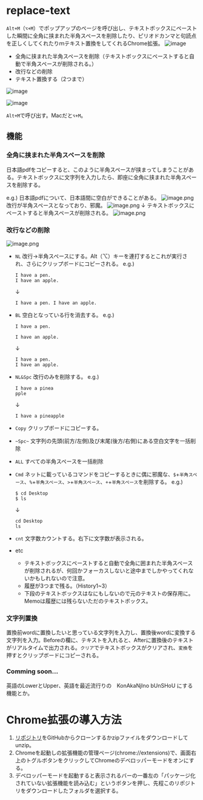 # replace-text
`Alt+M`（`⌥+M`）でポップアップのページを呼び出し、テキストボックスにペーストした瞬間に全角に挟まれた半角スペースを削除したり、ピリオドカンマと句読点を正しくしてくれたりｍテキスト置換をしてくれるChrome拡張。
![image](https://user-images.githubusercontent.com/43945931/203188902-bce13cde-7c1c-4d92-be19-661773d2af88.png)

* 全角に挟まれた半角スペースを削除（テキストボックスにペーストすると自動で半角スペースが削除される。）
* 改行などの削除
* テキスト置換する（2つまで）

![image](https://user-images.githubusercontent.com/43945931/209933067-85ac5174-5b77-496f-bf2c-e019bf52828e.png)

![image](https://user-images.githubusercontent.com/43945931/209933073-6721fe98-3093-4acb-ac63-42daae99a5ec.png)

`Alt+M`で呼び出す。Macだと`⌥+M`。

## 機能

### 全角に挟まれた半角スペースを削除
日本語pdfをコピーすると、このように半角スペースが挟まってしまうことがある。テキストボックスに文字列を入力したら、即座に全角に挟まれた半角スペースを削除する。
    
e.g.)
    日本語pdfについて、日本語間に空白ができることがある。
    ![image.png](https://qiita-image-store.s3.ap-northeast-1.amazonaws.com/0/316390/ddc600c0-d21d-e575-1bab-f8d8107f6aa4.png)
    改行が半角スペースとなっており、邪魔。
    ![image.png](https://qiita-image-store.s3.ap-northeast-1.amazonaws.com/0/316390/d65d4a40-5709-8133-0091-74c728ba2ccc.png)
    ↓
    テキストボックスにペーストすると半角スペースが削除される。
    ![image.png](https://qiita-image-store.s3.ap-northeast-1.amazonaws.com/0/316390/2a643039-6ce8-c02e-5fd6-ca39ecb461e3.png)

### 改行などの削除
![image.png](https://qiita-image-store.s3.ap-northeast-1.amazonaws.com/0/316390/f871ddaf-7e28-17ac-590a-fb726e0f3ee7.png)

* `NL`
    改行→半角スペースにする。Alt（⌥）キーを連打するとこれが実行され、さらにクリップボードにコピーされる。
    e.g.) 
    ```
    I have a pen.
    I have an apple.
    ```
    ↓
    ```
    I have a pen. I have an apple.
    ```

* `BL`
    空白となっている行を消去する。
    e.g.) 
    ```
    I have a pen.
    
    I have an apple.
    ```
    ↓
    ```
    I have a pen.
    I have an apple.
    ```


* `NL&Spc`
    改行のみを削除する。
    e.g.) 
    ```
    I have a pinea
    pple
    ```
    ↓
    ```
    I have a pineapple
    ```

* `Copy`
    クリップボードにコピーする。
  
* `~Spc~`
    文字列の先頭(前方/左側)及び末尾(後方/右側)にある空白文字を一括削除

* `ALL`
    すべての半角スペースを一括削除

* `Cmd`
    ネットに載っているコマンドをコピーするときに偶に邪魔な、`$`+`半角スペース`、`%`+`半角スペース`、`>`+`半角スペース`、`+`+`半角スペース`を削除する。
    e.g.)
    ```
    $ cd Desktop
    $ ls
    ```
    ↓
    ```
    cd Desktop
    ls
    ```
* `cnt`
    文字数カウントする。右下に文字数が表示される。

* etc
    * テキストボックスにペーストすると自動で全角に囲まれた半角スペースが削除されるが、何回かフォーカスしないと途中までしかやってくれないかもしれないので注意。
    * 履歴が3つまで残る。（History1~3）
    * 下段のテキストボックスはなにもしないので元のテキストの保存用に。Memoは履歴には残らないただのテキストボックス。

### 文字列置換
置換前wordに置換したいと思っている文字列を入力し、置換後wordに変換する文字列を入力。Beforeの欄に、テキストを入れると、Afterに置換後のテキストがリアルタイムで出力される。`クリア`でテキストボックスがクリアされ、`変換`を押すとクリップボードにコピーされる。

### Comming soon...
英語のLowerとUpper、英語を最近流行りの　KonAkaNjIno bUnSHoU にする機能とか。

# Chrome拡張の導入方法
1. [リポジトリ](https://github.com/kentoak/replace-text)をGitHubからクローンするかzipファイルをダウンロードしてunzip。
2. Chromeを起動しの拡張機能の管理ページ(chrome://extensions)で、画面右上のトグルボタンをクリックしてChromeのデベロッパーモードをオンにする。
3. デベロッパーモードを起動すると表示されるバーの一番左の「パッケージ化されていない拡張機能を読み込む」というボタンを押し、先程このリポジトリをダウンロードしたフォルダを選択する。
